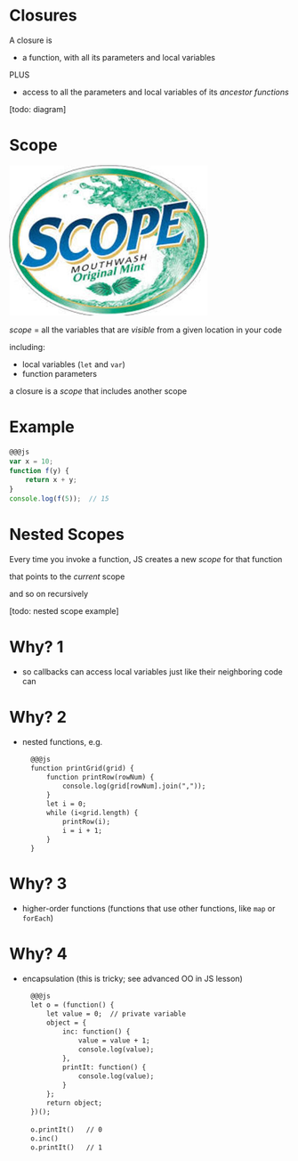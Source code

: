 # Closures

A closure is

* a function, with all its parameters and local variables

PLUS

* access to all the parameters and local variables of its *ancestor functions*

[todo: diagram]

# Scope

![scope](scope.jpg)

*scope* = all the variables that are *visible* from a given location in your code

including:

  * local variables (`let` and `var`)
  * function parameters

a closure is a *scope* that includes another scope

# Example

```js
@@@js
var x = 10;
function f(y) {
    return x + y;
}
console.log(f(5));  // 15
```

# Nested Scopes

Every time you invoke a function, JS creates a new *scope* for that function

that points to the *current* scope

and so on recursively

[todo: nested scope example]


# Why? 1

* so callbacks can access local variables just like their neighboring code can

# Why? 2

* nested functions, e.g.

        @@@js
        function printGrid(grid) {
            function printRow(rowNum) {
                console.log(grid[rowNum].join(","));
            }
            let i = 0;
            while (i<grid.length) {
                printRow(i);
                i = i + 1;
            }
        }

# Why? 3

* higher-order functions (functions that use other functions, like `map` or `forEach`)

# Why? 4

* encapsulation (this is tricky; see advanced OO in JS lesson)

        @@@js
        let o = (function() {
            let value = 0;  // private variable
            object = {
                inc: function() {
                    value = value + 1;
                    console.log(value);
                },
                printIt: function() {
                    console.log(value);
                }
            };
            return object;
        })();

        o.printIt()   // 0
        o.inc()       
        o.printIt()   // 1

